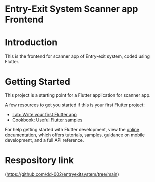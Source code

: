 # Entry-Exit System Scanner app Frontend

# Introduction

This is the frontend for scanner app of Entry-exit system, coded using Flutter.

# Getting Started

This project is a starting point for a Flutter application for scanner app.

A few resources to get you started if this is your first Flutter project:

- [Lab: Write your first Flutter app](https://docs.flutter.dev/get-started/codelab)
- [Cookbook: Useful Flutter samples](https://docs.flutter.dev/cookbook)

For help getting started with Flutter development, view the
[online documentation](https://docs.flutter.dev/), which offers tutorials,
samples, guidance on mobile development, and a full API reference.

# Respository link

(https://github.com/dd-002/entryexitsystem/tree/main)
